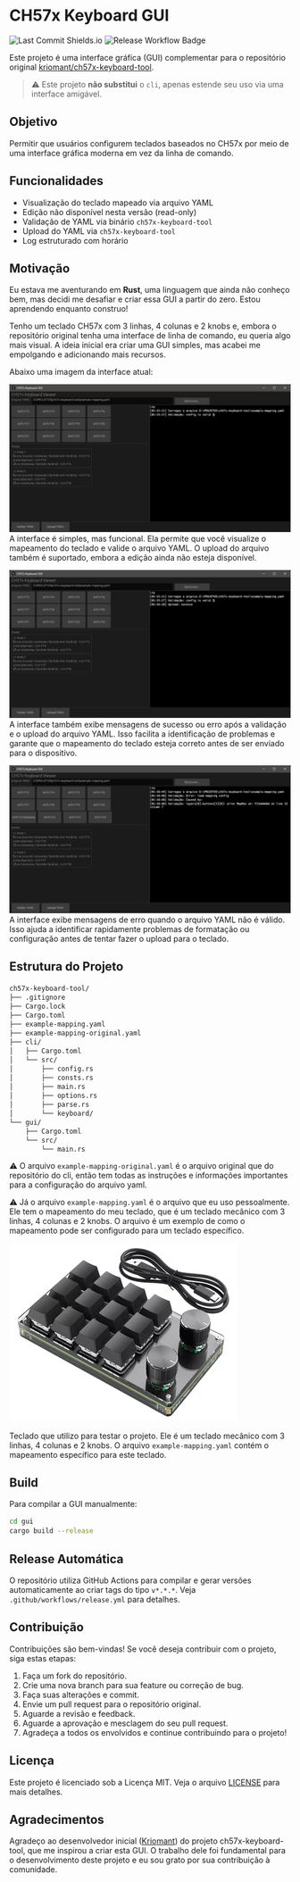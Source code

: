 # CH57x Keyboard GUI

![Last Commit Shields.io](https://img.shields.io/github/last-commit/nicolasaigner/ch57x-keyboard-tool-gui?style=for-the-badge) ![Release Workflow Badge](https://github.com/nicolasaigner/ch57x-keyboard-tool-gui/actions/workflows/release.yaml/badge.svg)


Este projeto é uma interface gráfica (GUI) complementar para o repositório original [kriomant/ch57x-keyboard-tool](https://github.com/kriomant/ch57x-keyboard-tool).

> ⚠️ Este projeto **não substitui** o `cli`, apenas estende seu uso via uma interface amigável.

## Objetivo
Permitir que usuários configurem teclados baseados no CH57x por meio de uma interface gráfica moderna em vez da linha de comando.

## Funcionalidades
- Visualização do teclado mapeado via arquivo YAML
- Edição não disponível nesta versão (read-only)
- Validação de YAML via binário `ch57x-keyboard-tool`
- Upload do YAML via `ch57x-keyboard-tool`
- Log estruturado com horário

## Motivação
Eu estava me aventurando em **Rust**, uma linguagem que ainda não conheço bem, mas decidi me desafiar e criar essa GUI a partir do zero. Estou aprendendo enquanto construo!

Tenho um teclado CH57x com 3 linhas, 4 colunas e 2 knobs e, embora o repositório original tenha uma interface de linha de comando, eu queria algo mais visual. A ideia inicial era criar uma GUI simples, mas acabei me empolgando e adicionando mais recursos.

Abaixo uma imagem da interface atual:

![Interface com o validate](docs/assets/img_validate.png)
A interface é simples, mas funcional. Ela permite que você visualize o mapeamento do teclado e valide o arquivo YAML. O upload do arquivo também é suportado, embora a edição ainda não esteja disponível.

![Interface com o upload com sucesso](docs/assets/img_upload.png)
A interface também exibe mensagens de sucesso ou erro após a validação e o upload do arquivo YAML. Isso facilita a identificação de problemas e garante que o mapeamento do teclado esteja correto antes de ser enviado para o dispositivo.

![Interface com o validate com erro](docs/assets/img_validate_error.png)
A interface exibe mensagens de erro quando o arquivo YAML não é válido. Isso ajuda a identificar rapidamente problemas de formatação ou configuração antes de tentar fazer o upload para o teclado.

## Estrutura do Projeto

```text
ch57x-keyboard-tool/
├── .gitignore
├── Cargo.lock
├── Cargo.toml
├── example-mapping.yaml
├── example-mapping-original.yaml
├── cli/
│   ├── Cargo.toml
│   └── src/
│       ├── config.rs
│       ├── consts.rs
│       ├── main.rs
│       ├── options.rs
│       ├── parse.rs
│       └── keyboard/
└── gui/
    ├── Cargo.toml
    └── src/
        └── main.rs
```

⚠️ O arquivo `example-mapping-original.yaml` é o arquivo original que do repositório do cli, então tem todas as instruções e informações importantes para a configuração do arquivo yaml.

⚠️ Já o arquivo `example-mapping.yaml` é o arquivo que eu uso pessoalmente. Ele tem o mapeamento do meu teclado, que é um teclado mecânico com 3 linhas, 4 colunas e 2 knobs. O arquivo é um exemplo de como o mapeamento pode ser configurado para um teclado específico.

![Teclado CH57x](docs/assets/img_teclado.png)

Teclado que utilizo para testar o projeto. Ele é um teclado mecânico com 3 linhas, 4 colunas e 2 knobs. O arquivo `example-mapping.yaml` contém o mapeamento específico para este teclado.

## Build

Para compilar a GUI manualmente:
```bash
cd gui
cargo build --release
```

## Release Automática
O repositório utiliza GitHub Actions para compilar e gerar versões automaticamente ao criar tags do tipo `v*.*.*`. Veja `.github/workflows/release.yml` para detalhes.

## Contribuição
Contribuições são bem-vindas! Se você deseja contribuir com o projeto, siga estas etapas:
1. Faça um fork do repositório.
2. Crie uma nova branch para sua feature ou correção de bug.
3. Faça suas alterações e commit.
4. Envie um pull request para o repositório original.
5. Aguarde a revisão e feedback.
6. Aguarde a aprovação e mesclagem do seu pull request.
7. Agradeça a todos os envolvidos e continue contribuindo para o projeto!

## Licença
Este projeto é licenciado sob a Licença MIT. Veja o arquivo [LICENSE](LICENSE) para mais detalhes.

## Agradecimentos

Agradeço ao desenvolvedor inicial ([Kriomant](https://github.com/kriomant)) do projeto ch57x-keyboard-tool, que me inspirou a criar esta GUI. O trabalho dele foi fundamental para o desenvolvimento deste projeto e eu sou grato por sua contribuição à comunidade.